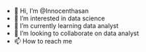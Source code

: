 - 👋 Hi, I’m @Innocenthasan
- 👀 I’m interested in data science
- 🌱 I’m currently learning data analyst
- 💞️ I’m looking to collaborate on data analyst
- 📫 How to reach me 

<!---
Innocenthasan/Innocenthasan is a ✨ special ✨ repository because its `README.md` (this file) appears on your GitHub profile.
You can click the Preview link to take a look at your changes.
--->
